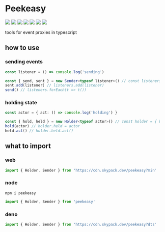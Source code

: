 # Peekeasy

![](https://img.shields.io/npm/v/mealtime?style=for-the-badge&label=version&logo=npm&color=CB3837) ![](https://img.shields.io/badge/docs-CC%20BY--ND%204.0-f8722a?logo=creativecommons&style=for-the-badge) ![](https://img.shields.io/badge/format-prettier-f8bc45?style=for-the-badge&logo=prettier) ![](https://img.shields.io/npm/l/mealtime?style=for-the-badge&color=3DA639&logo=opensourceinitiative) ![](https://img.shields.io/badge/script-ts-3178c6?logo=typescript&style=for-the-badge) ![](https://img.shields.io/badge/lint-es-4B32C3?logo=eslint&style=for-the-badge) ![](https://img.shields.io/badge/style-google-blueviolet?style=for-the-badge&logo=google&label=style)

tools for event proxies in typescript

## how to use

### sending events
```ts
const listener = () => console.log('sending')

const { send, sent } = new Sender<typeof listener>() // const listeners = new Set()
sent.add(listener) // listeners.add(listener)
send() // listeners.forEach(t => t())

```

### holding state
```ts
const actor = { act: () => console.log('holding') }

const { hold, held } = new Holder<typeof actor>() // const holder = { held: null }
hold(actor) // holder.held = actor
held.act() // holder.held.act()

```

## what to import

### web
```js
import { Holder, Sender } from 'https://cdn.skypack.dev/peekeasy?min'
```

### node
```
npm i peekeasy
```
```js
import { Holder, Sender } from 'peekeasy'
```

### deno
```ts
import { Holder, Sender } from 'https://cdn.skypack.dev/peekeasy?dts'
```
